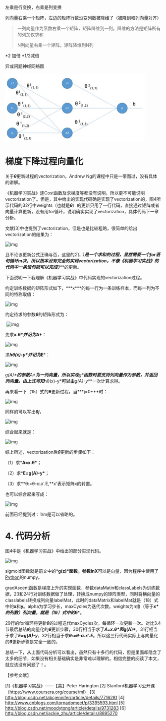 

左乘是行变换，右乘是列变换



列向量右乘一个矩阵，左边的矩阵行数没变列数被降维了（被降到和列向量对齐）

> 一列向量作为系数右乘一个矩阵，矩阵降维到一列。降维的方法是矩阵所有的列加仅求和
>
> N列向量右乘一个矩阵，矩阵降维到N列

*2 加倍 *1/2减倍



异或问题神经网络图





![image-20200601084617464](梯度下降过程向量化.assets/image-20200601084617464.png)









# 梯度下降过程向量化



关于***θ***更新过程的vectorization，Andrew Ng的课程中只是一带而过，没有具体的讲解。

《机器学习实战》连Cost函数及求梯度等都没有说明，所以更不可能说明vectorization了。但是，其中给出的实现代码确是实现了vectorization的，图4所示代码的32行中weights（也就是***θ***）的更新只用了一行代码，直接通过矩阵或者向量计算更新，没有用for循环，说明确实实现了vectorization，具体代码下一章分析。

文献[3]中也提到了vectorization，但是也是比较粗略，很简单的给出vectorization的结果为：

  ![img](https://img-blog.csdn.net/20131113203911984?watermark/2/text/aHR0cDovL2Jsb2cuY3Nkbi5uZXQvZG9uZ3Rpbmd6aGl6aQ==/font/5a6L5L2T/fontsize/400/fill/I0JBQkFCMA==/dissolve/70/gravity/SouthEast)

且不论该更新公式正确与否，这里的**Σ(...)**是一个求和的过程，显然需要一个for语句循环m次，所以根本没有完全的实现vectorization，不像《机器学习实战》的代码中一条语句就可以完成***θ***的更新。

下面说明一下我理解《机器学习实战》中代码实现的vectorization过程。

约定训练数据的矩阵形式如下，***x\***的每一行为一条训练样本，而每一列为不同的特称取值：

![img](https://img-blog.csdn.net/20131113203934875?watermark/2/text/aHR0cDovL2Jsb2cuY3Nkbi5uZXQvZG9uZ3Rpbmd6aGl6aQ==/font/5a6L5L2T/fontsize/400/fill/I0JBQkFCMA==/dissolve/70/gravity/SouthEast)





约定待求的参数***θ***的矩阵形式为：

​     ![img](https://img-blog.csdn.net/20131113203954453?watermark/2/text/aHR0cDovL2Jsb2cuY3Nkbi5uZXQvZG9uZ3Rpbmd6aGl6aQ==/font/5a6L5L2T/fontsize/400/fill/I0JBQkFCMA==/dissolve/70/gravity/SouthEast)

先求***x.θ\***并记为***A\***：

![img](https://img-blog.csdn.net/20131113204012546?watermark/2/text/aHR0cDovL2Jsb2cuY3Nkbi5uZXQvZG9uZ3Rpbmd6aGl6aQ==/font/5a6L5L2T/fontsize/400/fill/I0JBQkFCMA==/dissolve/70/gravity/SouthEast)

求***hθ(x)-y\***并记为***E***：

![img](https://img-blog.csdn.net/20131113204103593?watermark/2/text/aHR0cDovL2Jsb2cuY3Nkbi5uZXQvZG9uZ3Rpbmd6aGl6aQ==/font/5a6L5L2T/fontsize/400/fill/I0JBQkFCMA==/dissolve/70/gravity/SouthEast)

***g(A)\***的参数***A\***为一列向量，所以实现***g\***函数时要支持列向量作为参数，并返回列向量。由上式可知***hθ(x)-y\***可以由***g(A)-y***一次计算求得。

再来看一下（15）式的***θ***更新过程，当***j=0\***时：

![img](https://img-blog.csdn.net/20131113204122000?watermark/2/text/aHR0cDovL2Jsb2cuY3Nkbi5uZXQvZG9uZ3Rpbmd6aGl6aQ==/font/5a6L5L2T/fontsize/400/fill/I0JBQkFCMA==/dissolve/70/gravity/SouthEast)

同样的可以写出***θj***，

![img](https://img-blog.csdn.net/20131113204138093?watermark/2/text/aHR0cDovL2Jsb2cuY3Nkbi5uZXQvZG9uZ3Rpbmd6aGl6aQ==/font/5a6L5L2T/fontsize/400/fill/I0JBQkFCMA==/dissolve/70/gravity/SouthEast)

综合起来就是：

![img](https://img-blog.csdn.net/20131113204152062?watermark/2/text/aHR0cDovL2Jsb2cuY3Nkbi5uZXQvZG9uZ3Rpbmd6aGl6aQ==/font/5a6L5L2T/fontsize/400/fill/I0JBQkFCMA==/dissolve/70/gravity/SouthEast)

综上所述，vectorization后***θ***更新的步骤如下：

（1）求***A=x.θ\***；

（2）求***E=g(A)-y\***；

（3）求**θ:=θ-α.x'.E,**x'表示矩阵x的转置。

也可以综合起来写成：

![img](https://img-blog.csdn.net/20131213085438093)

前面已经提到过：1/m是可以省略的。

# 4. 代码分析

图4中是《机器学习实战》中给出的部分实现代码。

![img](https://img-blog.csdn.net/20131113202512453?watermark/2/text/aHR0cDovL2Jsb2cuY3Nkbi5uZXQvZG9uZ3Rpbmd6aGl6aQ==/font/5a6L5L2T/fontsize/400/fill/I0JBQkFCMA==/dissolve/70/gravity/SouthEast)

 

sigmoid函数就是前文中的***g(z)\***函数，参数**inX**可以是向量，因为程序中使用了[Python](http://lib.csdn.net/base/python)的numpy。

gradAscent函数是梯度上升的实现函数，参数dataMatin和classLabels为训练数据，23和24行对训练数据做了处理，转换成numpy的矩阵类型，同时将横向量的classlabels转换成列向量labelMat，此时的dataMatrix和labelMat就是（18）式中的**x**和**y**。alpha为学习步长，maxCycles为迭代次数。weights为n维（等于***x\***的列数）列向量，就是（19）式中的***θ***。

29行的for循环将更新***θ***的过程迭代maxCycles次，每循环一次更新一次。对比3.4节最后总结的向量化的***θ***更新步骤，30行相当于求了***A=x.θ\***和***g(A)\***，31行相当于求了***E=g(A)-y***，32行相当于求***θ:=θ-α.x'.E***。所以这三行代码实际上与向量化的***θ***更新步骤是完全一致的。

总结一下，从上面代码分析可以看出，虽然只有十多行的代码，但是里面却隐含了太多的细节，如果没有相关基础确实是非常难以理解的。相信完整的阅读了本文，就应该没有问题了！。

 

【参考文献】

[1]《机器学习实战》——【美】Peter Harington
[2] Stanford机器学习公开课（https://www.coursera.org/course/ml）
[3] http://blog.csdn.net/abcjennifer/article/details/7716281
[4] http://www.cnblogs.com/tornadomeet/p/3395593.html
[5] http://blog.csdn.net/moodytong/article/details/9731283
[6] http://blog.csdn.net/jackie_zhu/article/details/8895270